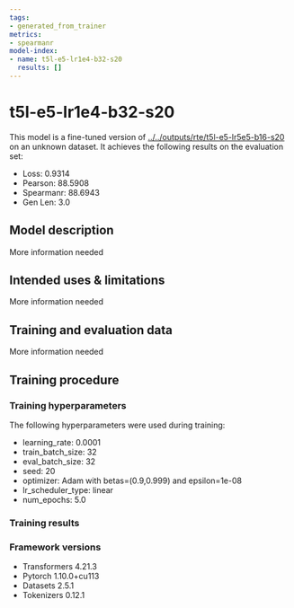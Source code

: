 ```yaml
---
tags:
- generated_from_trainer
metrics:
- spearmanr
model-index:
- name: t5l-e5-lr1e4-b32-s20
  results: []
---
```


<!-- This model card has been generated automatically according to the information the Trainer had access to. You
should probably proofread and complete it, then remove this comment. -->

# t5l-e5-lr1e4-b32-s20

This model is a fine-tuned version of [../../outputs/rte/t5l-e5-lr5e5-b16-s20](https://huggingface.co/../../outputs/rte/t5l-e5-lr5e5-b16-s20) on an unknown dataset.
It achieves the following results on the evaluation set:
- Loss: 0.9314
- Pearson: 88.5908
- Spearmanr: 88.6943
- Gen Len: 3.0

## Model description

More information needed

## Intended uses & limitations

More information needed

## Training and evaluation data

More information needed

## Training procedure

### Training hyperparameters

The following hyperparameters were used during training:
- learning_rate: 0.0001
- train_batch_size: 32
- eval_batch_size: 32
- seed: 20
- optimizer: Adam with betas=(0.9,0.999) and epsilon=1e-08
- lr_scheduler_type: linear
- num_epochs: 5.0

### Training results



### Framework versions

- Transformers 4.21.3
- Pytorch 1.10.0+cu113
- Datasets 2.5.1
- Tokenizers 0.12.1
